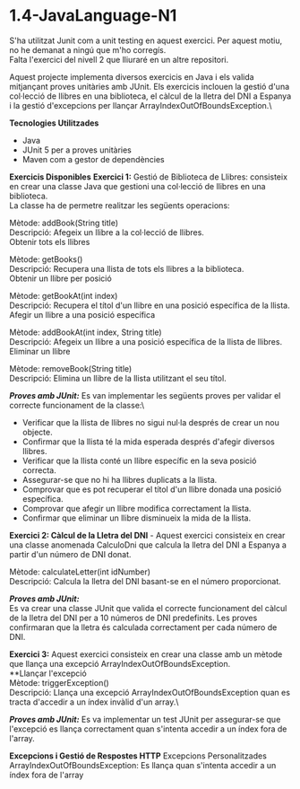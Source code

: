 # 1.4-JavaLanguage-N1
S'ha utilitzat Junit com a unit testing en aquest exercici. Per aquest motiu, no he demanat a ningú que m'ho corregís. \
Falta l'exercici del nivell 2 que lliuraré en un altre repositori.

Aquest projecte implementa diversos exercicis en Java i els valida mitjançant proves unitàries amb JUnit. Els exercicis inclouen la gestió d'una col·lecció de llibres en una biblioteca, el càlcul de la lletra del DNI a Espanya i la gestió d'excepcions per llançar ArrayIndexOutOfBoundsException.\

**Tecnologies Utilitzades**
- Java
- JUnit 5 per a proves unitàries
- Maven com a gestor de dependències

**Exercicis Disponibles**
**Exercici 1:** Gestió de Biblioteca de Llibres: consisteix en crear una classe Java que gestioni una col·lecció de llibres en una biblioteca. \
La classe ha de permetre realitzar les següents operacions:

Mètode: addBook(String title)\
Descripció: Afegeix un llibre a la col·lecció de llibres.\
Obtenir tots els llibres

Mètode: getBooks()\
Descripció: Recupera una llista de tots els llibres a la biblioteca.\
Obtenir un llibre per posició

Mètode: getBookAt(int index)\
Descripció: Recupera el títol d'un llibre en una posició específica de la llista.\
Afegir un llibre a una posició específica

Mètode: addBookAt(int index, String title)\
Descripció: Afegeix un llibre a una posició específica de la llista de llibres.\
Eliminar un llibre

Mètode: removeBook(String title)\
Descripció: Elimina un llibre de la llista utilitzant el seu títol.

_**Proves amb JUnit:**_
Es van implementar les següents proves per validar el correcte funcionament de la classe:\
* Verificar que la llista de llibres no sigui nul·la després de crear un nou objecte.
* Confirmar que la llista té la mida esperada després d'afegir diversos llibres.
* Verificar que la llista conté un llibre específic en la seva posició correcta.
* Assegurar-se que no hi ha llibres duplicats a la llista.
* Comprovar que es pot recuperar el títol d'un llibre donada una posició específica.
* Comprovar que afegir un llibre modifica correctament la llista.
* Confirmar que eliminar un llibre disminueix la mida de la llista.

**Exercici 2: Càlcul de la Lletra del DNI** - Aquest exercici consisteix en crear una classe anomenada CalculoDni que calcula la lletra del DNI a Espanya a partir d'un número de DNI donat.

Mètode: calculateLetter(int idNumber)\
Descripció: Calcula la lletra del DNI basant-se en el número proporcionat.

_**Proves amb JUnit:**_\
Es va crear una classe JUnit que valida el correcte funcionament del càlcul de la lletra del DNI per a 10 números de DNI predefinits. Les proves confirmaran que la lletra és calculada correctament per cada número de DNI.

**Exercici 3:** Aquest exercici consisteix en crear una classe amb un mètode que llança una excepció ArrayIndexOutOfBoundsException.\
**Llançar l'excepció\
Mètode: triggerException()\
Descripció: Llança una excepció ArrayIndexOutOfBoundsException quan es tracta d'accedir a un índex invàlid d'un array.\

_**Proves amb JUnit:**_
Es va implementar un test JUnit per assegurar-se que l'excepció es llança correctament quan s'intenta accedir a un índex fora de l'array.


**Excepcions i Gestió de Respostes HTTP**
Excepcions Personalitzades\
ArrayIndexOutOfBoundsException: Es llança quan s'intenta accedir a un índex fora de l'array
